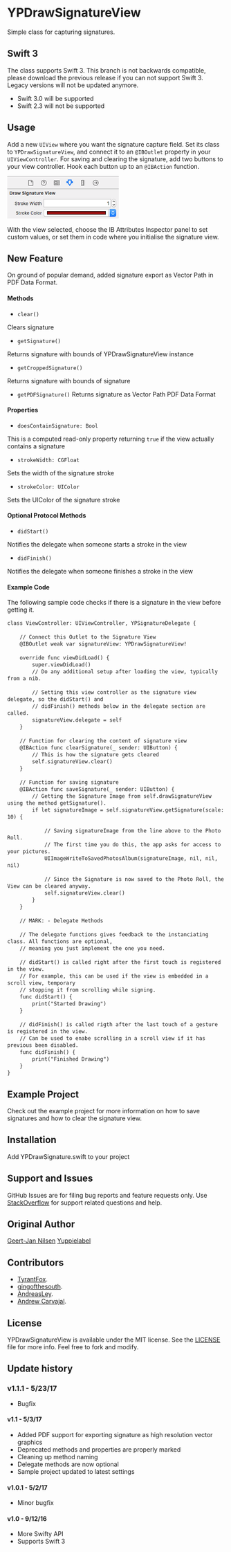 # YPDrawSignatureView

Simple class for capturing signatures.


## Swift 3

The class supports Swift 3.
This branch is not backwards compatible, please download the previous release if you can not support Swift 3. Legacy versions will not be updated anymore.

- Swift 3.0 will be supported
- Swift 2.3 will not be supported


## Usage

Add a new `UIView` where you want the signature capture field. Set its class to `YPDrawSignatureView`, and connect it to an `@IBOutlet` property in your `UIViewController`. For saving and clearing the signature, add two buttons to your view controller. Hook each button up to an `@IBAction` function.

![ScreenShot](ibss.png?raw=true "Interface Builder Attributes Inspector panel")

With the view selected, choose the IB Attributes Inspector panel to set custom values, or set them in code where you initialise the signature view.


## New Feature

On ground of popular demand, added signature export as Vector Path in PDF Data Format.


#### Methods

* `clear()`

Clears signature

* `getSignature()`

Returns signature with bounds of YPDrawSignatureView instance

* `getCroppedSignature()`

Returns signature with bounds of signature

* `getPDFSignature()`
Returns signature as Vector Path PDF Data Format

#### Properties

* `doesContainSignature: Bool`

This is a computed read-only property returning `true` if the view actually contains a signature

* `strokeWidth: CGFloat`

Sets the width of the signature stroke

* `strokeColor: UIColor`

Sets the UIColor of the signature stroke


#### Optional Protocol Methods

* `didStart()`

Notifies the delegate when someone starts a stroke in the view

* `didFinish()`

Notifies the delegate when someone finishes a stroke in the view

#### Example Code

The following sample code checks if there is a signature in the view before getting it.

```
class ViewController: UIViewController, YPSignatureDelegate {
    
    // Connect this Outlet to the Signature View
    @IBOutlet weak var signatureView: YPDrawSignatureView!
    
    override func viewDidLoad() {
        super.viewDidLoad()
        // Do any additional setup after loading the view, typically from a nib.
        
        // Setting this view controller as the signature view delegate, so the didStart() and
        // didFinish() methods below in the delegate section are called.
        signatureView.delegate = self
    }
    
    // Function for clearing the content of signature view
    @IBAction func clearSignature(_ sender: UIButton) {
        // This is how the signature gets cleared
        self.signatureView.clear()
    }
    
    // Function for saving signature
    @IBAction func saveSignature(_ sender: UIButton) {
        // Getting the Signature Image from self.drawSignatureView using the method getSignature().
        if let signatureImage = self.signatureView.getSignature(scale: 10) {
            
            // Saving signatureImage from the line above to the Photo Roll.
            // The first time you do this, the app asks for access to your pictures.
            UIImageWriteToSavedPhotosAlbum(signatureImage, nil, nil, nil)
            
            // Since the Signature is now saved to the Photo Roll, the View can be cleared anyway.
            self.signatureView.clear()
        }
    }
    
    // MARK: - Delegate Methods
    
    // The delegate functions gives feedback to the instanciating class. All functions are optional,
    // meaning you just implement the one you need.
    
    // didStart() is called right after the first touch is registered in the view.
    // For example, this can be used if the view is embedded in a scroll view, temporary
    // stopping it from scrolling while signing.
    func didStart() {
        print("Started Drawing")
    }
    
    // didFinish() is called rigth after the last touch of a gesture is registered in the view.
    // Can be used to enabe scrolling in a scroll view if it has previous been disabled.
    func didFinish() {
        print("Finished Drawing")
    }
}
```

## Example Project

Check out the example project for more information on how to save signatures and how to clear the signature view.

## Installation

Add YPDrawSignature.swift to your project

## Support and Issues

GitHub Issues are for filing bug reports and feature requests only. Use [StackOverflow](http://stackoverflow.com/search?q=YPDrawSignatureView) for support related questions and help.

## Original Author

[Geert-Jan Nilsen](mailto:gj.nilsen@appfact.com) [Yuppielabel](http://yuppielabel.com)

## Contributors

* [TyrantFox](https://github.com/TyrantFox).
* [gingofthesouth](https://github.com/gingofthesouth).
* [AndreasLey](https://github.com/andreasley).
* [Andrew Carvajal](https://github.com/andrewcar).

## License

YPDrawSignatureView is available under the MIT license. See the [LICENSE](LICENSE) file for more info. Feel free to fork and modify.

## Update history

### v1.1.1 - 5/23/17

* Bugfix

#### v1.1 - 5/3/17

* Added PDF support for exporting signature as high resolution vector graphics
* Deprecated methods and properties are properly marked
* Cleaning up method naming
* Delegate methods are now optional
* Sample project updated to latest settings

#### v1.0.1 - 5/2/17

* Minor bugfix

#### v1.0 - 9/12/16

* More Swifty API
* Supports Swift 3
